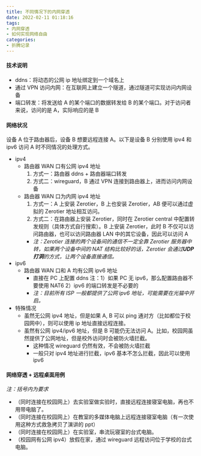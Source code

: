 ```yaml
---
title: 不同情况下的内网穿透
date: 2022-02-11 01:18:16
tags:
- 内网穿透
- 如何实现网络自由
categories:
- 折腾记录
---
```


#### 技术说明

- ddns：将动态的公网 ip 地址绑定到一个域名上
- 通过 VPN 访问内网：在互联网上建立一个隧道，通过隧道可实现访问内网设备
- 端口转发：将发送给 A 的某个端口的数据转发给 B 的某个端口。对于访问者来说，访问的是 A，实际响应的是 B

#### 网络状况

设备 A 位于路由器后，设备 B 想要远程连接 A。以下是设备 B 分别使用 ipv4 和 ipv6 访问 A 时不同情况的处理方式。
<!-- more -->

- ipv4
  - 路由器 WAN 口有公网 ipv4 地址
    1. 方式一：路由器 ddns + 路由器端口转发
    2. 方式二：wireguard，B 通过 VPN 连接到路由器上，进而访问内网设备
  - 路由器 WAN 口为内网 ipv4 地址
    1. 方式一：A 上安装 Zerotier，B 上也安装 Zerotier，AB 便可以通过虚拟的 Zerotier 地址相互访问。
    2. 方式二：在路由器上安装 Zerotier，同时在 Zerotier central 中配置转发规则（具体方式自行搜索）。B 上安装 Zerotier，此时 B 不仅可以访问路由器，也可以访问路由器 LAN 中的其它设备，因此可以访问 A
    - *注：Zerotier 连接的两个设备间的通信不一定全靠 Zerotier 服务器中转，如果两个设备中间的 NAT 结构比较好的话，Zerotier 会通过**UDP 打洞**的方式，让两个设备直接通信。*
- ipv6
  - 路由器 WAN 口和 A 均有公网 ipv6 地址
    - 直接在 PC 上配置 ddns
      注：1）如果 PC 无 ipv6，那么配置路由器不要使用 NAT6
      2）ipv6 的端口转发是不必要的
    - *注：目前所有 ISP 一般都提供了公网 ipv6 地址，可能需要在光猫中开启。*
- 特殊情况
  - 虽然无公网 ipv4 地址，但是如果 A, B 可以 ping 通对方（比如都位于校园网中），则可以使用 ip 地址直接远程连接。
  - 虽然有公网 ipv4/ipv6 地址，但是 B 可能仍无法访问 A。比如，校园网虽然提供了公网地址，但是校外访问时会被防火墙拦截。
    - 这种情况 wireguard 仍然有效，不会被防火墙拦截
    - 一般只对 ipv4 地址进行拦截，ipv6 基本不怎么拦截，因此可以使用 ipv6

#### 网络穿透 + 远程桌面用例

*注：括号内为要求*

- （同时连接在校园网上）去实验室做实验时，直接远程连接寝室电脑，再也不用带电脑了。
- （同时连接在校园网上）在教室的多媒体电脑上远程连接寝室电脑（有一次使用这种方式救急拷贝了演讲的 ppt）
- （同时连接在校园网上）在实验室，串流玩寝室的台式电脑。
- （校园网有公网 ipv4）放假在家，通过 wireguard 远程访问位于学校的台式电脑。
